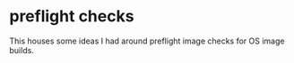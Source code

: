 # preflight checks

This houses some ideas I had around preflight image checks for OS image builds.
